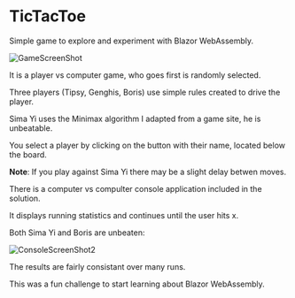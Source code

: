 # TicTacToe

Simple game to explore and experiment with Blazor WebAssembly.

![GameScreenShot](https://github.com/daharper/TicTacToe/assets/2164086/9313a024-9827-45bb-bcac-8be3ce78cbfc)

It is a player vs computer game, who goes first is randomly selected.

Three players (Tipsy, Genghis, Boris) use simple rules created to drive the player.

Sima Yi uses the Minimax algorithm I adapted from a game site, he is unbeatable.

You select a player by clicking on the button with their name, located below the board.

**Note**: If you play against Sima Yi there may be a slight delay betwen moves.

There is a computer vs compulter console application included in the solution.

It displays running statistics and continues until the user hits x.

Both Sima Yi and Boris are unbeaten:

![ConsoleScreenShot2](https://github.com/daharper/TicTacToe/assets/2164086/2f15f450-cf2b-4ac0-9f98-8741f132d108)

The results are fairly consistant over many runs.

This was a fun challenge to start learning about Blazor WebAssembly.
